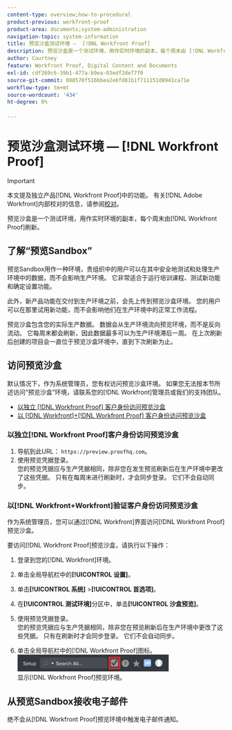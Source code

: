 ```yaml
---
content-type: overview;how-to-procedural
product-previous: workfront-proof
product-area: documents;system-administration
navigation-topic: system-information
title: 预览沙盒测试环境 —  [!DNL Workfront Proof]
description: 预览沙盒是一个测试环境，用作实时环境的副本，每个周末由 [!DNL Workfront Proof]刷新。
author: Courtney
feature: Workfront Proof, Digital Content and Documents
exl-id: cdf269c6-39b1-477a-b9ea-03edf2de77f0
source-git-commit: 088570f516bbea2e6fd81b1f711151d8941ca71e
workflow-type: tm+mt
source-wordcount: '434'
ht-degree: 0%

---
```


# 预览沙盒测试环境 — [!DNL Workfront Proof]

>[!IMPORTANT]
>
>本文提及独立产品[!DNL Workfront Proof]中的功能。 有关[!DNL Adobe Workfront]内部校对的信息，请参阅[校对](../../../review-and-approve-work/proofing/proofing.md)。

预览沙盒是一个测试环境，用作实时环境的副本，每个周末由[!DNL Workfront Proof]刷新。

## 了解“预览Sandbox”

预览Sandbox用作一种环境，贵组织中的用户可以在其中安全地测试和处理生产环境中的数据，而不会影响生产环境。 它非常适合于运行培训课程、测试新功能和确定设置功能。

此外，新产品功能在交付到生产环境之前，会先上传到预览沙盒环境。 您的用户可以在那里试用新功能，而不会影响他们在生产环境中的正常工作流程。

预览沙盒包含您的实际生产数据。 数据会从生产环境流向预览环境，而不是反向流动。 它每周末都会刷新，因此数据最多可以为生产环境滞后一周。 在上次刷新后创建的项目会一直位于预览沙盒环境中，直到下次刷新为止。

## 访问预览沙盒

默认情况下，作为系统管理员，您有权访问预览沙盒环境。 如果您无法按本节所述访问“预览沙盒”环境，请联系您的[!DNL Workfront]管理员或我们的支持团队。

* [以独立 [!DNL Workfront Proof] 客户身份访问预览沙盒](#accessing-the-preview-sandbox-as-a-stand-alone-workfront-proof-customer)
* [以 [!DNL Workfront]+[!DNL Workfront Proof] 客户身份访问预览沙盒](#accessing-the-preview-sandbox-as-a-workfrontworkfront-proof-customer)

### 以独立[!DNL Workfront Proof]客户身份访问预览沙盒

1. 导航到此URL： `https://preview.proofhq.com`。
1. 使用预览凭据登录。\
   您的预览凭据应与生产凭据相同，除非您在发生预览刷新后在生产环境中更改了这些凭据。 只有在每周末进行刷新时，才会同步登录。 它们不会自动同步。

### 以[!DNL Workfront+Workfront]验证客户身份访问预览沙盒

作为系统管理员，您可以通过[!DNL Workfront]界面访问[!DNL Workfront Proof]预览沙盒。

要访问[!DNL Workfront Proof]预览沙盒，请执行以下操作：

1. 登录到您的[!DNL Workfront]环境。
1. 单击全局导航栏中的&#x200B;**[!UICONTROL 设置]**。
1. 单击&#x200B;**[!UICONTROL 系统]** >**[!UICONTROL 首选项]**。

1. 在&#x200B;**[!UICONTROL 测试环境]**&#x200B;分区中，单击&#x200B;**[!UICONTROL 沙盒预览]**。

1. 使用预览凭据登录。\
   您的预览凭据应与生产凭据相同，除非您在预览刷新后在生产环境中更改了这些凭据。 只有在刷新时才会同步登录。 它们不会自动同步。
1. 单击全局导航栏中的[!DNL Workfront Proof]图标。\
   ![proof_access_proofhq.png](assets/proof-access-proofhq-350x39.png)\
   显示[!DNL Workfront Proof]预览环境。

## 从预览Sandbox接收电子邮件

绝不会从[!DNL Workfront Proof]预览环境中触发电子邮件通知。
